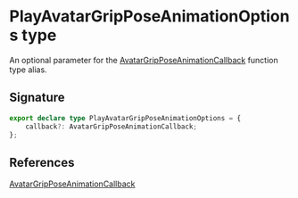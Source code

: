 # PlayAvatarGripPoseAnimationOptions type

An optional parameter for the [AvatarGripPoseAnimationCallback](https://developers.meta.com/horizon-worlds/reference/2.0.0/core_avatargripposeanimationcallback) function type alias.

## Signature

```typescript
export declare type PlayAvatarGripPoseAnimationOptions = {
    callback?: AvatarGripPoseAnimationCallback;
};
```

## References

[AvatarGripPoseAnimationCallback](https://developers.meta.com/horizon-worlds/reference/2.0.0/core_avatargripposeanimationcallback)
